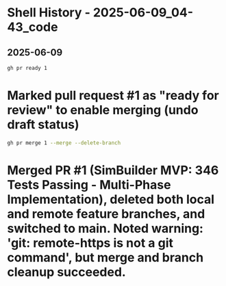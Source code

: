 # Shell History - 2025-06-09_04-43_code

## 2025-06-09

```bash
gh pr ready 1
```
# Marked pull request #1 as "ready for review" to enable merging (undo draft status)

```bash
gh pr merge 1 --merge --delete-branch
```
# Merged PR #1 (SimBuilder MVP: 346 Tests Passing - Multi-Phase Implementation), deleted both local and remote feature branches, and switched to main. Noted warning: 'git: remote-https is not a git command', but merge and branch cleanup succeeded.